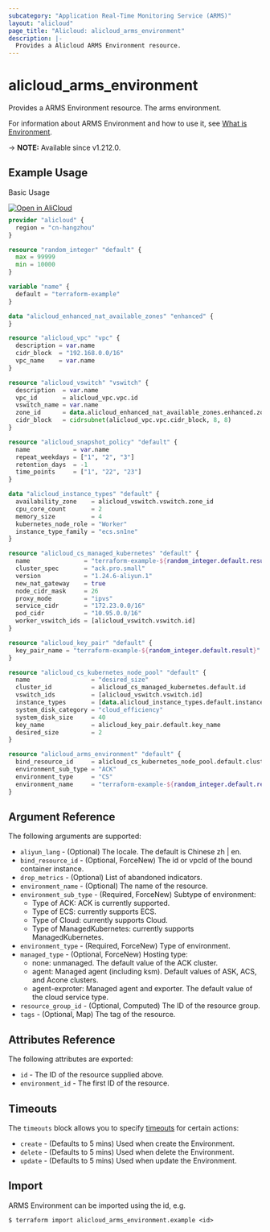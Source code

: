```yaml
---
subcategory: "Application Real-Time Monitoring Service (ARMS)"
layout: "alicloud"
page_title: "Alicloud: alicloud_arms_environment"
description: |-
  Provides a Alicloud ARMS Environment resource.
---
```


# alicloud_arms_environment

Provides a ARMS Environment resource. The arms environment.

For information about ARMS Environment and how to use it, see [What is Environment](https://www.alibabacloud.com/help/en/arms/developer-reference/api-arms-2019-08-08-createenvironment).

-> **NOTE:** Available since v1.212.0.

## Example Usage

Basic Usage

<div style="display: block;margin-bottom: 40px;"><div class="oics-button" style="float: right;position: absolute;margin-bottom: 10px;">
  <a href="https://api.aliyun.com/api-tools/terraform?resource=alicloud_arms_environment&exampleId=984a0d56-1116-5a19-9388-88a40627547de132fd0c&activeTab=example&spm=docs.r.arms_environment.0.984a0d5611&intl_lang=EN_US" target="_blank">
    <img alt="Open in AliCloud" src="https://img.alicdn.com/imgextra/i1/O1CN01hjjqXv1uYUlY56FyX_!!6000000006049-55-tps-254-36.svg" style="max-height: 44px; max-width: 100%;">
  </a>
</div></div>

```terraform
provider "alicloud" {
  region = "cn-hangzhou"
}

resource "random_integer" "default" {
  max = 99999
  min = 10000
}

variable "name" {
  default = "terraform-example"
}

data "alicloud_enhanced_nat_available_zones" "enhanced" {
}

resource "alicloud_vpc" "vpc" {
  description = var.name
  cidr_block  = "192.168.0.0/16"
  vpc_name    = var.name
}

resource "alicloud_vswitch" "vswitch" {
  description  = var.name
  vpc_id       = alicloud_vpc.vpc.id
  vswitch_name = var.name
  zone_id      = data.alicloud_enhanced_nat_available_zones.enhanced.zones.0.zone_id
  cidr_block   = cidrsubnet(alicloud_vpc.vpc.cidr_block, 8, 8)
}

resource "alicloud_snapshot_policy" "default" {
  name            = var.name
  repeat_weekdays = ["1", "2", "3"]
  retention_days  = -1
  time_points     = ["1", "22", "23"]
}

data "alicloud_instance_types" "default" {
  availability_zone    = alicloud_vswitch.vswitch.zone_id
  cpu_core_count       = 2
  memory_size          = 4
  kubernetes_node_role = "Worker"
  instance_type_family = "ecs.sn1ne"
}

resource "alicloud_cs_managed_kubernetes" "default" {
  name               = "terraform-example-${random_integer.default.result}"
  cluster_spec       = "ack.pro.small"
  version            = "1.24.6-aliyun.1"
  new_nat_gateway    = true
  node_cidr_mask     = 26
  proxy_mode         = "ipvs"
  service_cidr       = "172.23.0.0/16"
  pod_cidr           = "10.95.0.0/16"
  worker_vswitch_ids = [alicloud_vswitch.vswitch.id]
}

resource "alicloud_key_pair" "default" {
  key_pair_name = "terraform-example-${random_integer.default.result}"
}

resource "alicloud_cs_kubernetes_node_pool" "default" {
  name                 = "desired_size"
  cluster_id           = alicloud_cs_managed_kubernetes.default.id
  vswitch_ids          = [alicloud_vswitch.vswitch.id]
  instance_types       = [data.alicloud_instance_types.default.instance_types.0.id]
  system_disk_category = "cloud_efficiency"
  system_disk_size     = 40
  key_name             = alicloud_key_pair.default.key_name
  desired_size         = 2
}

resource "alicloud_arms_environment" "default" {
  bind_resource_id     = alicloud_cs_kubernetes_node_pool.default.cluster_id
  environment_sub_type = "ACK"
  environment_type     = "CS"
  environment_name     = "terraform-example-${random_integer.default.result}"
}
```

## Argument Reference

The following arguments are supported:
* `aliyun_lang` - (Optional) The locale. The default is Chinese zh | en.
* `bind_resource_id` - (Optional, ForceNew) The id or vpcId of the bound container instance.
* `drop_metrics` - (Optional) List of abandoned indicators.
* `environment_name` - (Optional) The name of the resource.
* `environment_sub_type` - (Required, ForceNew) Subtype of environment:
  - Type of ACK: ACK is currently supported.
  - Type of ECS: currently supports ECS.
  - Type of Cloud: currently supports Cloud.
  - Type of ManagedKubernetes: currently supports ManagedKubernetes.
* `environment_type` - (Required, ForceNew) Type of environment.
* `managed_type` - (Optional, ForceNew) Hosting type:
  - none: unmanaged. The default value of the ACK cluster.
  - agent: Managed agent (including ksm). Default values of ASK, ACS, and Acone clusters.
  - agent-exproter: Managed agent and exporter. The default value of the cloud service type.
* `resource_group_id` - (Optional, Computed) The ID of the resource group.
* `tags` - (Optional, Map) The tag of the resource.

## Attributes Reference

The following attributes are exported:
* `id` - The ID of the resource supplied above.
* `environment_id` - The first ID of the resource.

## Timeouts

The `timeouts` block allows you to specify [timeouts](https://www.terraform.io/docs/configuration-0-11/resources.html#timeouts) for certain actions:
* `create` - (Defaults to 5 mins) Used when create the Environment.
* `delete` - (Defaults to 5 mins) Used when delete the Environment.
* `update` - (Defaults to 5 mins) Used when update the Environment.

## Import

ARMS Environment can be imported using the id, e.g.

```shell
$ terraform import alicloud_arms_environment.example <id>
```